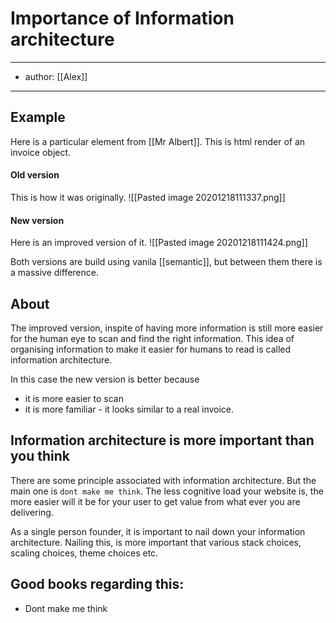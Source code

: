 # Importance of Information architecture
---
- author: [[Alex]]
---

## Example

Here is a particular element from [[Mr Albert]]. This is html render of an invoice object.  

#### Old version
This is how it was originally.
![[Pasted image 20201218111337.png]]


#### New version
Here is an improved version of it. 
![[Pasted image 20201218111424.png]]

Both versions are build using vanila [[semantic]], but between them there is a massive difference. 

## About

The improved version, inspite of having more information is still more easier for the human eye to scan and find the right information. This idea of organising information to make it easier for humans to read is called information architecture. 

In this case the new version is better because 
- it is more easier to scan 
- it is more familiar - it looks similar to a real invoice. 

## Information architecture is more important than you think
There are some principle associated with information architecture. But the main one is `dont make me think`. The less cognitive load your website is, the more easier will it be for your user to get value from what ever you are delivering. 

As a single person founder, it is important to nail down your information architecture. Nailing this, is more important that various stack choices, scaling choices, theme choices etc.  

## Good books regarding this: 
- Dont make me think 